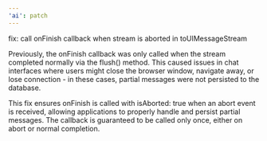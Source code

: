 ```yaml
---
'ai': patch
---
```


fix: call onFinish callback when stream is aborted in toUIMessageStream

Previously, the onFinish callback was only called when the stream completed normally via the flush() method. This caused issues in chat interfaces where users might close the browser window, navigate away, or lose connection - in these cases, partial messages were not persisted to the database.

This fix ensures onFinish is called with isAborted: true when an abort event is received, allowing applications to properly handle and persist partial messages. The callback is guaranteed to be called only once, either on abort or normal completion.
